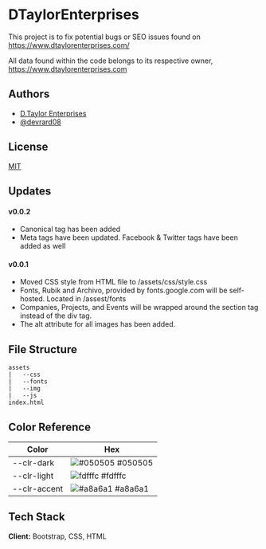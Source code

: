 
# DTaylorEnterprises

This project is to fix potential bugs or SEO issues found on https://www.dtaylorenterprises.com/

All data found within the code belongs to its respective owner, https://www.dtaylorenterprises.com

## Authors

- [D.Taylor Enterprises](https://www.dtaylorenterprises.com/)
- [@devrard08](https://www.github.com/devrard08)


## License

[MIT](https://choosealicense.com/licenses/mit/)


## Updates

#### v0.0.2
- Canonical tag has been added
- Meta tags have been updated. Facebook & Twitter tags have been added as well

#### v0.0.1
- Moved CSS style from HTML file to /assets/css/style.css
- Fonts, Rubik and Archivo, provided by fonts.google.com will be self-hosted. Located in /assest/fonts
- Companies, Projects, and Events will be wrapped around the section tag instead of the div tag.
- The alt attribute for all images has been added.



## File Structure
    assets
    |   --css      
    |   --fonts     
    |   --img       
    |   --js
    index.html
## Color Reference

| Color             | Hex                                                                |
| ----------------- | ------------------------------------------------------------------ |
| --clr-dark | ![#050505](https://via.placeholder.com/10/050505?text=+) #050505 |
| --clr-light | ![fdfffc](https://via.placeholder.com/10/fdfffc?text=+) #fdfffc |
| --clr-accent | ![#a8a6a1](https://via.placeholder.com/10/#a8a6a1?text=+) #a8a6a1 |


## Tech Stack

**Client:** Bootstrap, CSS, HTML

